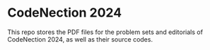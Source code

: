 # CodeNection 2024
This repo stores the PDF files for the problem sets and editorials of CodeNection 2024, as well as their source codes.
